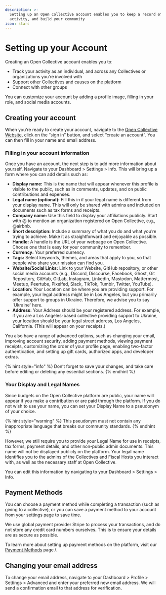 ```yaml
---
description: >-
  Setting up an Open Collective account enables you to keep a record of all your
  activity, and build your community
icon: stars
---
```


# Setting up your Account

Creating an Open Collective account enables you to:

* Track your activity as an individual, and across any Collectives or organizations you’re involved with
* Support other Collectives and causes on the platform&#x20;
* Connect with other groups

You can customize your account by adding a profile image, filling in your role, and social media accounts.&#x20;

## Creating your account

When you’re ready to create your account, navigate to the [Open Collective Website](https://opencollective.com/), click on the “sign in” button, and select “create an account”. You can then fill in your name and email address.&#x20;

### Filling in your account information

Once you have an account, the next step is to add more information about yourself. Navigate to your Dashboard > Settings > Info. This will bring up a form where you can add details such as:

* **Display name:** This is the name that will appear whenever this profile is visible to the public, such as in comments, updates, and on public contributions and expenses.
* **Legal name (optional):** Fill this in if your legal name is different from your display name. This will only be shared with admins and included on documents such as tax forms and receipts.
* **Company name:** Use this field to display your affiliations publicly. Start with @ to mention an organization registered on Open Collective, e.g., @airbnb.
* **Short description:** Include a summary of what you do and what you’re trying to achieve. Make it as straightforward and enjoyable as possible.
* **Handle:** A handle is the URL of your webpage on Open Collective. Choose one that is easy for your community to remember.
* **Currency:** Your preferred currency.
* **Tags:** Select keywords, themes, and areas that apply to you, so that people who share your mission can find you.
* **Website/Social Links:** Link to your Website, GitHub repository, or other social media accounts (e.g., Discord, Discourse, Facebook, Ghost, Git Repository, GitHub, GitLab, Instagram, LinkedIn, Mastodon, Mattermost, Meetup, Peertube, Pixelfed, Slack, TikTok, Tumblr, Twitter, YouTube).
* **Location:** Your Location can be where you are providing support. For example, your legal address might be in Los Angeles, but you primarily offer support to groups in Ukraine. Therefore, we advise you to say 'Ukraine' here.&#x20;
* **Address:** Your Address should be your registered address. For example, if you are a Los Angeles-based collective providing support to Ukraine, your location should be your legal street address, Los Angeles, California. (This will appear on your receipts.)&#x20;

You also have a range of advanced options, such as changing your email, improving account security, adding payment methods, viewing payment receipts, customizing the order of your profile page, enabling two-factor authentication, and setting up gift cards, authorized apps, and developer extras.

{% hint style="info" %}
Don’t forget to save your changes, and take care before editing or deleting any essential sections.
{% endhint %}

### Your Display and Legal Names

Since budgets on the Open Collective platform are public, your name will appear if you make a contribution or are paid through the platform. If you do not wish to use your name, you can set your Display Name to a pseudonym of your choice.

{% hint style="warning" %}
This pseudonym must not contain any inappropriate language that breaks our community standards.
{% endhint %}

However, we still require you to provide your Legal Name for use in receipts, tax forms, payment details, and other non-public admin documents. This name will not be displayed publicly on the platform. Your legal name identifies you to the admins of the Collectives and Fiscal Hosts you interact with, as well as the necessary staff at Open Collective.

You can edit this information by navigating to your Dashboard > Settings > Info.

## Payment Methods

You can choose a payment method while completing a transaction (such as giving to a collective), or you can save a payment method to your account from your settings page to save time.

We use global payment provider Stripe to process your transactions, and do not store any credit card numbers ourselves. This is to ensure your details are as secure as possible.

To learn more about setting up payment methods on the platform, visit our [Payment Methods](../giving-to-collectives/payment-methods.md) page.\


## Changing your email address

To change your email address, navigate to your Dashboard > Profile > Settings > Advanced and enter your preferred new email address. We will send a confirmation email to that address for verification.
